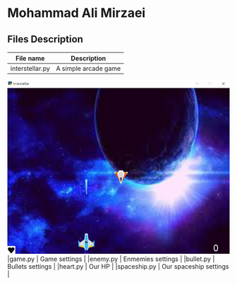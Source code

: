 # Mohammad Ali Mirzaei

## Files Description

| File name | Description |
|--- | --- |
|interstellar.py | A simple arcade game |
![Interstellar game screenshot](Screenshot.png)
|game.py | Game settings  |
|enemy.py | Enmemies settings |
|bullet.py | Bullets settings |
|heart.py | Our HP |
|spaceship.py | Our spaceship settings |